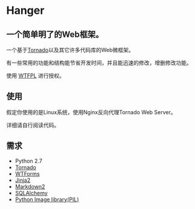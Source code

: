 # Hanger
## 一个简单明了的Web框架。

一个基于[Tornado](http://www.tornadoweb.org/)以及其它许多代码库的Web微框架。

有一些常用的功能和结构能节省开发时间，并且能迅速的修改，增删修改功能。

使用 [WTFPL](http://sam.zoy.org/wtfpl/COPYING) 进行授权。

## 使用

假定你使用的是Linux系统，使用Nginx反向代理Tornado Web Server。

详细请自行阅读代码。

## 需求

* Python 2.7
* [Tornado](http://www.tornadoweb.org/)
* [WTForms](http://wtforms.simplecodes.com/docs/dev/)
* [Jinja2](http://jinja.pocoo.org/docs/)
* [Markdown2](https://github.com/trentm/python-markdown2)
* [SQLAlchemy](http://www.sqlalchemy.org/)
* [Python Image library(PIL)](http://www.pythonware.com/products/pil/)
